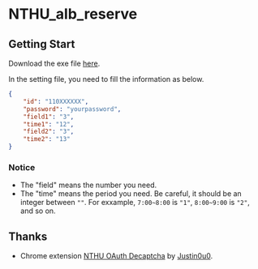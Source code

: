 # NTHU_alb_reserve

## Getting Start
Download the exe file [here](https://github.com/iwtba4188/reservation_of_nthualb/releases/tag/v2.1).

In the setting file, you need to fill the information as below.
```json
{
    "id": "110XXXXXX",
    "password": "yourpassword",
    "field1": "3",
    "time1": "12",
    "field2": "3",
    "time2": "13"
}
```

### Notice
- The "field" means the number you need.
- The "time" means the period you need. Be careful, it should be an integer between `""`. For exxample, `7:00~8:00` is `"1"`, `8:00~9:00` is `"2"`, and so on.


## Thanks
- Chrome extension [NTHU OAuth Decaptcha](https://github.com/justin0u0/NTHU-OAuth-Decaptcha) by [Justin0u0](https://github.com/justin0u0).
